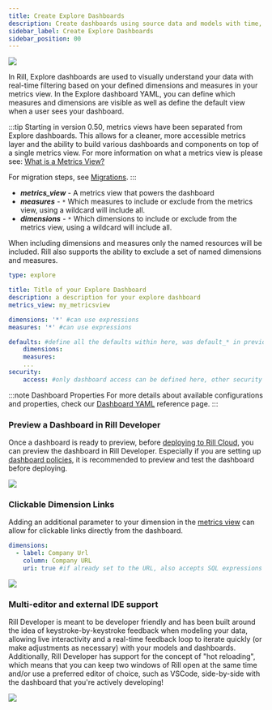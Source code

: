 ```yaml
---
title: Create Explore Dashboards
description: Create dashboards using source data and models with time, dimensions, and measures
sidebar_label: Create Explore Dashboards
sidebar_position: 00
---
```


<img src = '/img/build/dashboard/explore-dashboard.gif' class='rounded-gif' />
<br />

In Rill, Explore dashboards are used to visually understand your data with real-time filtering based on your defined dimensions and measures in your metrics view. In the Explore dashboard YAML, you can define which measures and dimensions are visible as well as define the default view when a user sees your dashboard. 

:::tip
Starting in version 0.50, metrics views have been separated from Explore dashboards. This allows for a cleaner, more accessible metrics layer and the ability to build various dashboards and components on top of a single metrics view. For more information on what a metrics view is please see: [What is a Metrics View?](/concepts/metrics-layer)

For migration steps, see [Migrations](/other/v50-dashboard-changes#how-to-migrate-your-current-dashboards).
:::

* _**metrics_view**_ - A metrics view that powers the dashboard
* _**measures**_ - `*` Which measures to include or exclude from the metrics view, using a wildcard will include all.
* _**dimensions**_ - `*` Which dimensions to include or exclude from the metrics view, using a wildcard will include all.

When including dimensions and measures only the named resources will be included. 
Rill also supports the ability to exclude a set of named dimensions and measures.

```yaml
type: explore

title: Title of your Explore Dashboard
description: a description for your explore dashboard
metrics_view: my_metricsview

dimensions: '*' #can use expressions
measures: '*' #can use expressions

defaults: #define all the defaults within here, was default_* in previous dashboard YAML
    dimensions: 
    measures:
    ...
security:
    access: #only dashboard access can be defined here, other security policies must be set on the metrics view
```


:::note Dashboard Properties
For more details about available configurations and properties, check our [Dashboard YAML](/reference/project-files/explore-dashboards) reference page.
:::

### Preview a Dashboard in Rill Developer
Once a dashboard is ready to preview, before [deploying to Rill Cloud](/deploy/deploy-dashboard/), you can preview the dashboard in Rill Developer. Especially if you are setting up [dashboard policies](/manage/security), it is recommended to preview and test the dashboard before deploying.

<img src = '/img/build/dashboard/preview-dashboard.png' class='rounded-gif' />
<br />


### Clickable Dimension Links 
Adding an additional parameter to your dimension in the [metrics view](/build/metrics-view/) can allow for clickable links directly from the dashboard.

```yaml
dimensions:
  - label: Company Url
    column: Company URL
    uri: true #if already set to the URL, also accepts SQL expressions
```
 <img src = '/img/build/dashboard/clickable-dimension.png' class='rounded-gif' />
<br />


### Multi-editor and external IDE support

Rill Developer is meant to be developer friendly and has been built around the idea of keystroke-by-keystroke feedback when modeling your data, allowing live interactivity and a real-time feedback loop to iterate quickly (or make adjustments as necessary) with your models and dashboards. Additionally, Rill Developer has support for the concept of "hot reloading", which means that you can keep two windows of Rill open at the same time and/or use a preferred editor of choice, such as VSCode, side-by-side with the dashboard that you're actively developing!

<img src = 'https://cdn.rilldata.com/docs/release-notes/36_hot_reload.gif' class='rounded-gif' />
<br />